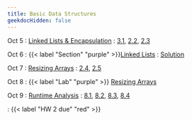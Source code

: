 ```yaml
---
title: Basic Data Structures
geekdocHidden: false
---
```


Oct 5
: [Linked Lists & Encapsulation](#)
  : [3.1](#), [2.2](#), [2.3](#)

Oct 6
: {{< label "Section" "purple" >}}[Linked Lists](#)
  : [Solution](#)

Oct 7
: [Resizing Arrays](#)
  : [2.4](#), [2.5](#)

Oct 8
: {{< label "Lab" "purple" >}} [Resizing Arrays](#)

Oct 9
: [Runtime Analysis](#)
  : [8.1](#), [8.2](#), [8.3](#), [8.4](#)

<span class="no-sep"></span>
: {{< label "HW 2 due" "red" >}}
